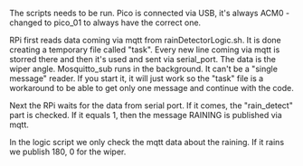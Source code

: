 The scripts needs to be run. Pico is connected via USB, it's always ACM0 - changed to pico_01 to always have the correct one.

RPi first reads data coming via mqtt from rainDetectorLogic.sh. It is done creating a temporary file called "task". Every new line coming via mqtt is storred there and then it's used and sent via serial_port. The data is the wiper angle.
Mosquitto_sub runs in the background. It can't be a "single message" reader. If you start it, it will just work so the "task" file is a workaround to be able to get only one message and continue with the code.

Next the RPi waits for the data from serial port. If it comes, the "rain_detect" part is checked. If it equals 1, then the message RAINING is published via mqtt.

In the logic script we only check the mqtt data about the raining. If it rains we publish 180, 0 for the wiper.